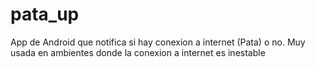 # pata_up
App de Android que notifica si hay conexion a internet (Pata) o no. Muy usada en ambientes donde la conexion a internet es inestable
